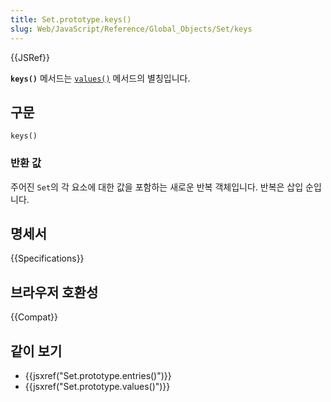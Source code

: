 ```yaml
---
title: Set.prototype.keys()
slug: Web/JavaScript/Reference/Global_Objects/Set/keys
---
```


{{JSRef}}

**`keys()`** 메서드는 [`values()`](/ko/docs/Web/JavaScript/Reference/Global_Objects/Set/values) 메서드의 별칭입니다.

## 구문

```js-nolint
keys()
```

### 반환 값

주어진 `Set`의 각 요소에 대한 값을 포함하는 새로운 반복 객체입니다. 반복은 삽입 순입니다.

## 명세서

{{Specifications}}

## 브라우저 호환성

{{Compat}}

## 같이 보기

- {{jsxref("Set.prototype.entries()")}}
- {{jsxref("Set.prototype.values()")}}
